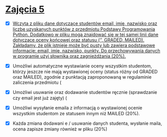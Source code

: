 # [Zajęcia 5](ZAD_1/lab5.pdf)

- [x] [Wczyta z pliku dane dotyczące studentów email, imię, nazwisko oraz liczbę uzyskanych
punktów z przedmiotu Podstawy Programowania Python. Dodatkowo w pliku mogą znajdować się
w tej samej linii dane dotyczące oceny końcowej oraz statusu (‘’, GRADED, MAILED).
Zakładamy, że plik istnieje
może być pusty lub zawiera podstawowe informacje:
email, imię, nazwisko, punkty. Do przechowywania danych w programie
użyj słownika oraz
zagnieżdżania (20%).](./ZAD_1/zad_1.py)
- [x]  Umożliwi automatyczne wystawianie oceny wszystkim studentom, którzy jeszcze nie mają
wystawionej oceny (status różny od GRADED oraz MAILED), zgodnie z punktacją
zaproponowaną w regulaminie zaliczenia przedmiotu (
- [x]  Umożliwi usuwanie oraz dodawanie studentów ręcznie (sprawdzanie czy email jest już zajęty)
(
- [x]  Umożliwi wysyłanie emaila z informacją o wystawionej ocenie wszystkim studentom ze
statusem innym niż MAILED (20%).
- [x]  Każda zmiana
dodawani e / usuwanie danych studenta, wysłanie maila, ocena zapisze zmiany
również w pliku (20%)


